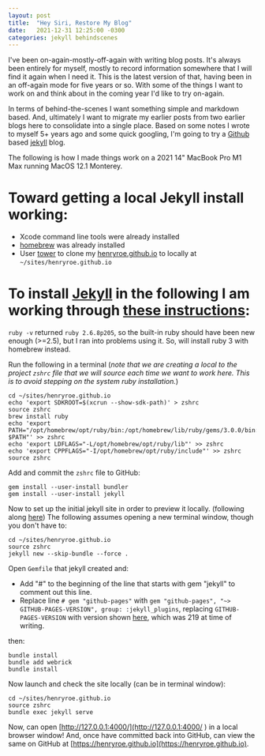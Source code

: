 ```yaml
---
layout: post
title:  "Hey Siri, Restore My Blog"
date:   2021-12-31 12:25:00 -0300
categories: jekyll behindscenes 
---
```

I've been on-again-mostly-off-again with writing blog posts. It's always been entirely for myself, mostly to record information somewhere that I will find it again when I need it. This is the latest version of that, having been in an off-again mode for five years or so. With some of the things I want to work on and think about in the coming year I'd like to try on-again.

In terms of behind-the-scenes I want something simple and markdown based. And, ultimately I want to migrate my earlier posts from two earlier blogs here to consolidate into a single place. Based on some notes I wrote to myself 5+ years ago and some quick googling, I'm going to try a [Github](https://github.com) based [jekyll](https://jekyllrb.com) blog.

The following is how I made things work on a 2021 14" MacBook Pro M1 Max running MacOS 12.1 Monterey.

# Toward getting a local Jekyll install working:

- Xcode command line tools were already installed
- [homebrew](https://brew.sh) was already installed
- User [tower](https://www.git-tower.com/) to clone my [henryroe.github.io](https://github.com/henryroe/henryroe.github.io) to locally at `~/sites/henryroe.github.io`

# To install [Jekyll](https://jekyllrb.com) in the following I am working through [these instructions](https://jekyllrb.com/docs/installation/macos/):

`ruby -v` returned `ruby 2.6.8p205`, so the built-in ruby should have been new enough (>=2.5), but I ran into problems using it. So, will install ruby 3 with homebrew instead.

Run the following in a terminal (*note that we are creating a local to the project `zshrc` file that we will source each time we want to work here. This is to avoid stepping on the system ruby installation.*)

    cd ~/sites/henryroe.github.io
    echo 'export SDKROOT=$(xcrun --show-sdk-path)' > zshrc
    source zshrc
    brew install ruby
    echo 'export PATH="/opt/homebrew/opt/ruby/bin:/opt/homebrew/lib/ruby/gems/3.0.0/bin:$HOME/.gem/ruby/3.0.0/bin $PATH"' >> zshrc
    echo 'export LDFLAGS="-L/opt/homebrew/opt/ruby/lib"' >> zshrc
    echo 'export CPPFLAGS="-I/opt/homebrew/opt/ruby/include"' >> zshrc
    source zshrc

Add and commit the `zshrc` file to GitHub:

    gem install --user-install bundler
    gem install --user-install jekyll

Now to set up the initial jekyll site in order to preview it locally. (following along [here](https://docs.github.com/en/enterprise-server@3.1/pages/setting-up-a-github-pages-site-with-jekyll/creating-a-github-pages-site-with-jekyll)) The following assumes opening a new terminal window, though you don't have to:

    cd ~/sites/henryroe.github.io
    source zshrc
    jekyll new --skip-bundle --force .
    
Open `Gemfile` that jekyll created and:

- Add "#" to the beginning of the line that starts with gem "jekyll" to comment out this line.
- Replace line `# gem "github-pages"` with `gem "github-pages", "~> GITHUB-PAGES-VERSION", group: :jekyll_plugins`, replacing `GITHUB-PAGES-VERSION` with version shown [here](https://pages.github.com/versions/), which was 219 at time of writing.

then:

    bundle install
    bundle add webrick
    bundle install

Now launch and check the site locally (can be in terminal window):

    cd ~/sites/henryroe.github.io
    source zshrc
    bundle exec jekyll serve

Now, can open [http://127.0.0.1:4000/](http://127.0.0.1:4000/
) in a local browser window! And, once have committed back into GitHub, can view the same on GitHub at [https://henryroe.github.io](https://henryroe.github.io).



